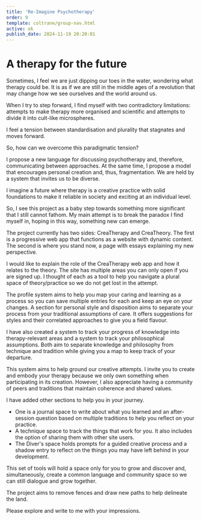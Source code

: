 ```yaml
---
title: 'Re-Imagine Psychotherapy'
order: 9
template: coltrane/group-nav.html
active: ok
publish_date: 2024-11-19 20:20:01
---
```

# A therapy for the future

Sometimes, I feel we are just dipping our toes in the water, wondering what therapy could be. It is as if we are still in the middle ages of a revolution that may change how we see ourselves and the world around us.

When I try to step forward, I find myself with two contradictory limitations: attempts to make therapy more organised and scientific and attempts to divide it into cult-like microspheres. 

I feel a tension between standardisation and plurality that stagnates and moves forward. 

So, how can we overcome this paradigmatic tension?

I propose a new language for discussing psychotherapy and, therefore, communicating between approaches. At the same time, I propose a model that encourages personal creation and, thus, fragmentation. We are held by a system that invites us to be diverse.

I imagine a future where therapy is a creative practice with solid foundations to make it reliable in society and exciting at an individual level.

So, I see this project as a baby step towards something more significant that I still cannot fathom. My main attempt is to break the paradox I find myself in, hoping in this way, something new can emerge.

The project currently has two sides: CreaTherapy and CreaTheory. The first is a progressive web app that functions as a website with dynamic content. The second is where you stand now, a page with essays explaining my new perspective. 

I would like to explain the role of the CreaTherapy web app and how it relates to the theory. The site has multiple areas you can only open if you are signed up. I thought of each as a tool to help you navigate a plural space of theory/practice so we do not get lost in the attempt.

The profile system aims to help you map your caring and learning as a process so you can save multiple entries for each and keep an eye on your changes. A section for personal style and disposition aims to separate your process from your traditional assumptions of care. It offers suggestions for styles and their correlated approaches to give you a field flavour. 

I have also created a system to track your progress of knowledge into therapy-relevant areas and a system to track your philosophical assumptions. Both aim to separate knowledge and philosophy from technique and tradition while giving you a map to keep track of your departure.

This system aims to help ground our creative attempts. I invite you to create and embody your therapy because we only own something when participating in its creation. However, I also appreciate having a community of peers and traditions that maintain coherence and shared values. 

I have added other sections to help you in your journey. 

- One is a journal space to write about what you learned and an after-session question based on multiple traditions to help you reflect on your practice. 
- A technique space to track the things that work for you. It also includes the option of sharing them with other site users.
- The Diver's space holds prompts for a guided creative process and a shadow entry to reflect on the things you may have left behind in your development.

This set of tools will hold a space only for you to grow and discover and, simultaneously, create a common language and community space so we can still dialogue and grow together.

The project aims to remove fences and draw new paths to help delineate the land.

Please explore and write to me with your impressions.